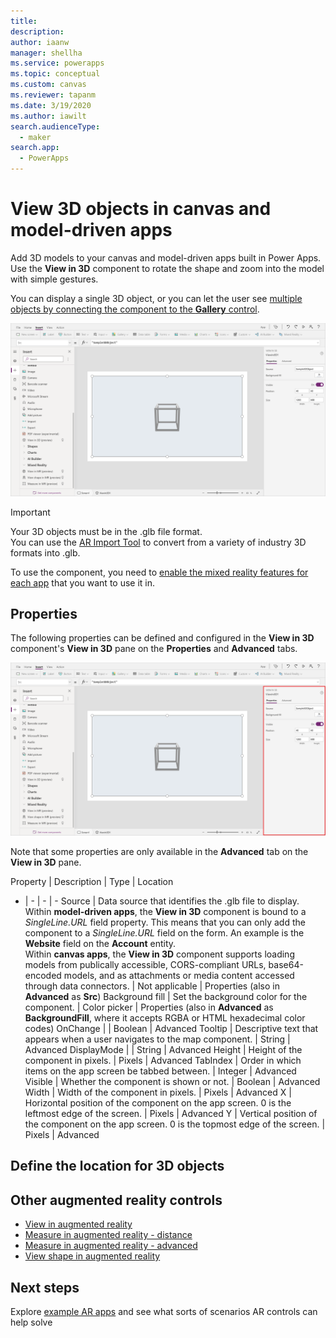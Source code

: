 ```yaml
---
title: 
description: 
author: iaanw
manager: shellha
ms.service: powerapps
ms.topic: conceptual
ms.custom: canvas
ms.reviewer: tapanm
ms.date: 3/19/2020
ms.author: iawilt
search.audienceType: 
  - maker
search.app: 
  - PowerApps
---
```


# View 3D objects in canvas and model-driven apps

Add 3D models to your canvas and model-driven apps built in Power Apps. Use the **View in 3D** component to rotate the shape and zoom into the model with simple gestures.

You can display a single 3D object, or you can let the user see [multiple objects by connecting the component to the **Gallery** control](#define-the-location-for-3d-objects).

![](./media/augmented-3d/augmented-3d-viewer.png)

>[!IMPORTANT]
>Your 3D objects must be in the .glb file format.  
>You can use the [AR Import Tool](/dynamics365/mixed-reality/import-tool/) to convert from a variety of industry 3D formats into .glb.


To use the component, you need to [enable the mixed reality features for each app](#enable-the-mixed-reality-features-for-each-app) that you want to use it in.


## Properties

The following properties can be defined and configured in the **View in 3D** component's **View in 3D** pane on the **Properties** and **Advanced** tabs. 

![](./media/augmented-3d/augmented-3d-viewer-controls.png)

Note that some properties are only available in the **Advanced** tab on the **View in 3D** pane.

Property | Description | Type | Location
- | - | - | -
Source | Data source that identifies the .glb file to display. <br/>Within **model-driven apps**, the **View in 3D** component is bound to a *SingleLine.URL* field property. This means that you can only add the component to a *SingleLine.URL* field on the form. An example is the **Website** field on the **Account** entity. <br/>Within **canvas apps**, the **View in 3D** component supports loading models from publically accessible, CORS-compliant URLs, base64-encoded models, and as attachments or media content accessed through data connectors. | Not applicable | Properties (also in **Advanced** as **Src**)
Background fill | Set the background color for the component. | Color picker | Properties (also in **Advanced** as **BackgroundFill**, where it accepts RGBA or HTML hexadecimal color codes)
OnChange |  | Boolean | Advanced
Tooltip | Descriptive text that appears when a user navigates to the map component. | String | Advanced
DisplayMode | | String | Advanced
Height | Height of the component in pixels. | Pixels | Advanced
TabIndex | Order in which items on the app screen be tabbed between. | Integer | Advanced
Visible | Whether the component is shown or not. | Boolean | Advanced
Width | Width of the component in pixels. | Pixels | Advanced
X | Horizontal position of the component on the app screen. 0 is the leftmost edge of the screen. | Pixels | Advanced
Y | Vertical position of the component on the app screen. 0 is the topmost edge of the screen. | Pixels | Advanced


## Define the location for 3D objects


## Other augmented reality controls
- [View in augmented reality](augmented-reality-component-view-ar.md)
- [Measure in augmented reality - distance](augmented-reality-component-measure-distance.md)
- [Measure in augmented reality - advanced](augmented-reality-component-measure-advanced.md)
- [View shape in augmented reality](augmented-reality-component-view-shape.md)

## Next steps
Explore [example AR apps](augmented-reality-example-apps.md) and see what sorts of scenarios AR controls can help solve
